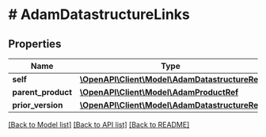 # # AdamDatastructureLinks

## Properties

Name | Type | Description | Notes
------------ | ------------- | ------------- | -------------
**self** | [**\OpenAPI\Client\Model\AdamDatastructureRef**](AdamDatastructureRef.md) |  | [optional]
**parent_product** | [**\OpenAPI\Client\Model\AdamProductRef**](AdamProductRef.md) |  | [optional]
**prior_version** | [**\OpenAPI\Client\Model\AdamDatastructureRef**](AdamDatastructureRef.md) |  | [optional]

[[Back to Model list]](../../README.md#models) [[Back to API list]](../../README.md#endpoints) [[Back to README]](../../README.md)
